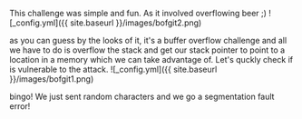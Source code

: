 This challenge was simple and fun. As it involved overflowing beer ;)
![_config.yml]({{ site.baseurl }}/images/bofgit2.png)

as you can guess by the looks of it, it's a buffer overflow challenge and all we have to do is overflow the stack and get our stack pointer to point to a location in a memory which we can take advantage of.
Let's quckly check if is vulnerable to the attack.
![_config.yml]({{ site.baseurl }}/images/bofgit1.png)

bingo!
We just sent random characters and we go a segmentation fault error!

